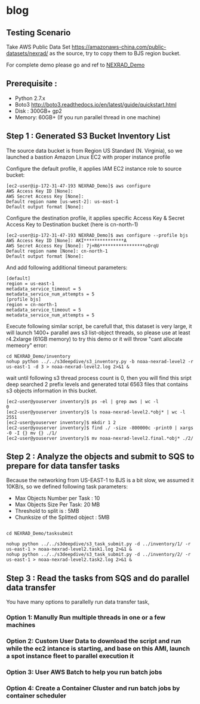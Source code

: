 # blog

## Testing Scenario 
Take AWS Public Data Set https://amazonaws-china.com/public-datasets/nexrad/ as the source, try to copy them to BJS region bucket.

For complete demo please go and ref to [NEXRAD_Demo](https://github.com/soldierxue/blog/NEXRAD_Demo)

## Prerequisite : 
* Python 2.7.x
* Boto3 http://boto3.readthedocs.io/en/latest/guide/quickstart.html
* Disk : 300GB+ gp2
* Memory: 60GB+ (If you run parallel thread in one machine)

## Step 1 : Generated S3 Bucket Inventory List
The source data bucket is from Region US Standard (N. Virginia), so we launched a bastion Amazon Linux EC2 with proper instance profile 

Configure the default profile, it applies IAM EC2 instance role to source bucket:

```
[ec2-user@ip-172-31-47-193 NEXRAD_Demo]$ aws configure
AWS Access Key ID [None]:
AWS Secret Access Key [None]:
Default region name [us-west-2]: us-east-1
Default output format [None]:
```
Configure the destination profile, it applies specific Access Key & Secret Access Key to Destination bucket (here is cn-north-1)
```
[ec2-user@ip-172-31-47-193 NEXRAD_Demo]$ aws configure --profile bjs
AWS Access Key ID [None]: AKI***************A
AWS Secret Access Key [None]: 7j+R6*****************oDrqU
Default region name [None]: cn-north-1
Default output format [None]:
```
And add following additional timeout parameters:
```
[default]
region = us-east-1
metadata_service_timeout = 5
metadata_service_num_attempts = 5
[profile bjs]
region = cn-north-1
metadata_service_timeout = 5
metadata_service_num_attempts = 5
```
Execute following similar script, be carefull that, this dataset is very large, it will launch 1400+ parallel aws s3 list-object threads, so please use at least r4.2xlarge (61GB memory) to try this demo or it will throw "cant allocate memeory" error:

```
cd NEXRAD_Demo/inventory
nohup python ../../s3deepdive/s3_inventory.py -b noaa-nexrad-level2 -r us-east-1 -d 3 > noaa-nexrad-level2.log 2>&1 &
```
wait until following s3 thread process count is 0, then you will find this sript deep searched 2 prefix levels and generated total 6563 files that contains s3 objects information in this bucket.
```
[ec2-user@youserver inventory]$ ps -el | grep aws | wc -l
0
[ec2-user@youserver inventory]$ ls noaa-nexrad-level2.*obj* | wc -l
2551
[ec2-user@youserver inventory]$ mkdir 1 2
[ec2-user@youserver inventory]$ find ./ -size -800000c -print0 | xargs -0 -I {} mv {} ./1/
[ec2-user@youserver inventory]$ mv noaa-nexrad-level2.final.*obj* ./2/
```
## Step 2 : Analyze the objects and submit to SQS to prepare for data tansfer tasks

Because the networking from US-EAST-1 to BJS is a bit slow, we assumed it 10KB/s, so we defined following task parameters:
* Max Objects Number per Task : 10
* Max Objects Size Per Task: 20 MB
* Threshold to split is : 5MB
* Chunksize of the Splitted object : 5MB
```

cd NEXRAD_Demo/tasksubmit

nohup python ../../s3deepdive/s3_task_submit.py -d ../inventory/1/ -r us-east-1 > noaa-nexrad-level2.task1.log 2>&1 &
nohup python ../../s3deepdive/s3_task_submit.py -d ../inventory/2/ -r us-east-1 > noaa-nexrad-level2.task2.log 2>&1 &
```
## Step 3 : Read the tasks from SQS and do parallel data transfer

You have many options to parallelly run data transfer task, 

### Option 1: Manully Run multiple threads in one or a few machines


### Option 2: Custom User Data to download the script and run while the ec2 intance is starting, and base on this AMI, launch a spot instance fleet to parallel execution it

### Option 3: User AWS Batch to help you run batch jobs

### Option 4: Create a Container Cluster and run batch jobs by container scheduler
